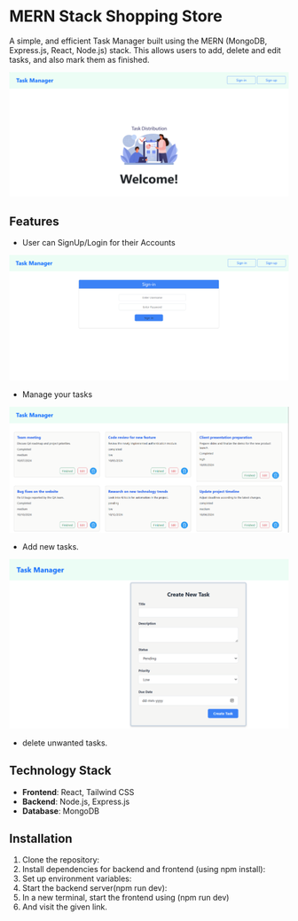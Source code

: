 # MERN Stack Shopping Store

A simple, and efficient Task Manager built using the MERN (MongoDB, Express.js, React, Node.js) stack. This allows users to add, delete and edit tasks, and also mark them as finished.

![Home Page](THomePage.png)

## Features

- User can SignUp/Login for their Accounts

![User can SignUp/Login for their Accounts](TSignUpPage.png)

- Manage your tasks
 
![Shop items as you want](TMainPage.png)

- Add new tasks.

![Add your items to the cart](TAddTask.png)

- delete unwanted tasks.

## Technology Stack

- **Frontend**: React, Tailwind CSS
- **Backend**: Node.js, Express.js
- **Database**: MongoDB


## Installation

1. Clone the repository:
2. Install dependencies for backend and frontend  (using npm install):
3. Set up environment variables:
4. Start the backend server(npm run dev):
5. In a new terminal, start the frontend using (npm run dev)
6. And visit the given link.

